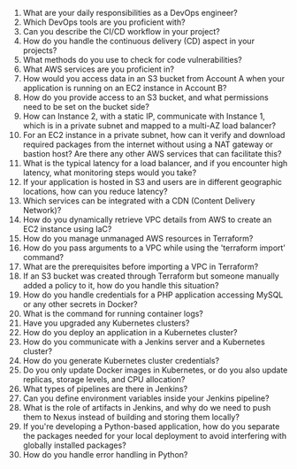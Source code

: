 1. What are your daily responsibilities as a DevOps engineer?
2. Which DevOps tools are you proficient with?
3. Can you describe the CI/CD workflow in your project?
4. How do you handle the continuous delivery (CD) aspect in your projects?
5. What methods do you use to check for code vulnerabilities?
6. What AWS services are you proficient in?
7. How would you access data in an S3 bucket from Account A when your application is
running on an EC2 instance in Account B?
8. How do you provide access to an S3 bucket, and what permissions need to be set on the
bucket side?
9. How can Instance 2, with a static IP, communicate with Instance 1, which is in a private
subnet and mapped to a multi-AZ load balancer?
10. For an EC2 instance in a private subnet, how can it verify and download required packages
from the internet without using a NAT gateway or bastion host? Are there any other AWS
services that can facilitate this?
11. What is the typical latency for a load balancer, and if you encounter high latency, what
monitoring steps would you take?
12. If your application is hosted in S3 and users are in different geographic locations, how can
you reduce latency?
13. Which services can be integrated with a CDN (Content Delivery Network)?
14. How do you dynamically retrieve VPC details from AWS to create an EC2 instance using
IaC?
15. How do you manage unmanaged AWS resources in Terraform?
16. How do you pass arguments to a VPC while using the 'terraform import' command?
17. What are the prerequisites before importing a VPC in Terraform?
18. If an S3 bucket was created through Terraform but someone manually added a policy to it,
how do you handle this situation?
19. How do you handle credentials for a PHP application accessing MySQL or any other
secrets in Docker?
20. What is the command for running container logs?
21. Have you upgraded any Kubernetes clusters?
22. How do you deploy an application in a Kubernetes cluster?
23. How do you communicate with a Jenkins server and a Kubernetes cluster?
24. How do you generate Kubernetes cluster credentials?
25. Do you only update Docker images in Kubernetes, or do you also update replicas, storage
levels, and CPU allocation?
26. What types of pipelines are there in Jenkins?
27. Can you define environment variables inside your Jenkins pipeline?
28. What is the role of artifacts in Jenkins, and why do we need to push them to Nexus instead
of building and storing them locally?
29. If you're developing a Python-based application, how do you separate the packages needed
for your local deployment to avoid interfering with globally installed packages?
30. How do you handle error handling in Python?
